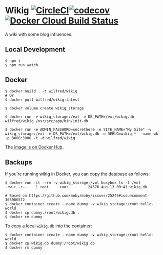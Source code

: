 # Wikig [![CircleCI](https://circleci.com/gh/Wilfred/wikig.svg?style=svg)](https://circleci.com/gh/Wilfred/wikig)[![codecov](https://codecov.io/gh/Wilfred/wikig/branch/master/graph/badge.svg)](https://codecov.io/gh/Wilfred/wikig)[![Docker Cloud Build Status](https://img.shields.io/docker/cloud/build/wilfred/wikig.svg)](https://hub.docker.com/r/wilfred/wikig)

A wiki with some blog influences.

## Local Development

```
$ npm i
$ npm run watch
```

## Docker

```
$ docker build . -t wilfred/wikig
# Or
$ docker pull wilfred/wikig:latest

$ docker volume create wikig_storage

$ docker run -v wikig_storage:/ext -e DB_PATH=/ext/wikig.db wilfred/wikig /usr/src/app/bin/init-db

$ docker run -e ADMIN_PASSWORD=secrethere -e SITE_NAME="My Site" -v wikig_storage:/ext -e DB_PATH=/ext/wikig.db -e DEBUG=wikig:* --name wk -p 3000:3000 -t -d wilfred/wikig
```

The [image is on Docker
Hub](https://hub.docker.com/r/wilfred/wikig).

## Backups

If you're running wikig in Docker, you can copy the database as
follows:

```
$ docker run -it --rm -v wikig_storage:/vol busybox ls -l /vol
-rw-r--r--    1 root     root         24576 Aug 13 09:41 wikig.db

# Based on https://github.com/moby/moby/issues/25245#issuecomment-365980572
$ docker container create --name dummy -v wikig_storage:/root hello-world
$ docker cp dummy:/root/wikig.db .
$ docker rm dummy
```

To copy a local `wikig.db` into the container:

```
$ docker container create --name dummy -v wikig_storage:/root hello-world
$ docker cp wikig.db dummy:/root/wikig.db
$ docker rm dummy
```
